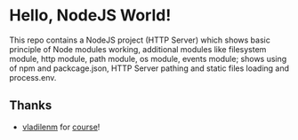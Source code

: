 # Hello, NodeJS World!

This repo contains a NodeJS project (HTTP Server) which shows basic principle of Node modules working, additional modules like filesystem module, http module, path module, os module, events module; shows using of npm and packcage.json, HTTP Server pathing and static files loading and process.env.

## Thanks
- [vladilenm](https://www.youtube.com/c/VladilenMinin) for [course](https://youtu.be/3aGSqasVPsI)!
